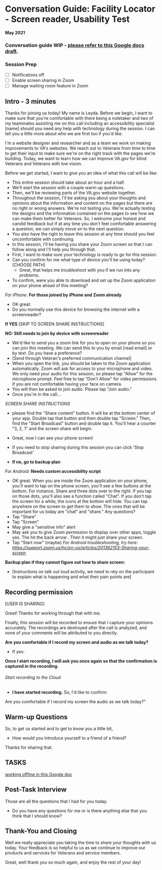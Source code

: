 # Conversation Guide: Facility Locator - Screen reader, Usability Test

**May 2021**<br>

### Conversation guide WIP - [please refer to this Google docs draft](https://docs.google.com/document/d/1KKLmlwHv7M-tOd05kPhWC7jPOMNomH3iWc43zIPnakg/edit?usp=sharing). 

### Session Prep

- [ ] Notifications off
- [ ] Enable screen sharing in Zoom
- [ ] Manage waiting room feature in Zoom

## Intro - 3 minutes

Thanks for joining us today! My name is Leyda. Before we begin, I want to make sure that you're comfortable with there being a notetaker and two of my teammates assisting me on this call including an accessibility specialist [name] should you need any help with technology during the session. I can tell you a little more about who we are first too if you'd like.

I'm a website designer and researcher and as a team we work on making improvements to VA's websites. We reach out to Veterans from time to time to get their input to make sure we're on the right track with the pages we're building. Today, we want to learn how we can improve VA.gov for blind Veterans and Veterans with low vision.

Before we get started, I want to give you an idea of what this call will be like:

- This entire session should take about an hour and a half.
- We'll start the session with a couple warm up questions.
- Then, we'll be reviewing parts of the VA.gov website together.
- Throughout the session, I'll be asking you about your thoughts and opinions about the information and content on the pages but there are no right or wrong answers. We're not testing you. We're actually testing the designs and the information contained on the pages to see how we can make them better for Veterans. So, I welcome your honest and candid feedback but if at any time you don't feel comfortable answering a question, we can simply move on to the next question. 
- You also have the right to leave this session at any time should you feel uncomfortable with continuing.
- In this session, I'll be having you share your Zoom screen so that I can follow along and I'll help you through that. 
- First, I want to make sure your technology is ready to go for this session. 
- Can you confirm for me what type of device you'll be using today?
[CHOOSE PATH]
    - Great, that helps me troubleshoot with you if we run into any problems.
- To confirm, were you able to download and set up the Zoom application on your phone ahead of this meeting?

_For iPhone:_
**For those joined by iPhone and Zoom already**
- OK great. 
- Do you normally use this device for browsing the internet with a screenreader?

**If YES**
[SKIP TO SCREEN SHARE INSTRUCTIONS]

**NO: Still needs to join by device with screenreader**
- We'd like to send you a zoom link for you to open on your phone so you can join this meeting. We can send this to you by email [read email] or by text. Do you have a preference?  
- [Send through Veteran's preferred communication channel]
- When you open the link, you should be taken to the Zoom application automatically. Zoom will ask for access to your microphone and video. We only need your audio for this session, so please tap "Allow" for the microphone prompt. Feel free to tap "Don't Allow" for video permissions if you are not comfortable having your face on camera.
- You will then be asked to join audio. Please tap "Join audio."
- Once you're in the call...

_SCREEN SHARE INSTRUCTIONS_
- please find the "Share content" button. It will be at the bottom center of your app. Double tap that button and then double tap "Screen." Then, find the "Start Broadcast" button and double tap it. You'll hear a counter "3, 2, 1" and the screen share will begin.
- Great, now I can see your phone screen!
- If you need to stop sharing during this session you can click 'Stop Broadcast'

- **If no, go to backup plan**

_For Android:_ **Needs custom accessibility script**
- OK great. When you are inside the Zoom application on your phone, you'll want to tap on the phone screen, you'll see a few buttons at the bottom. For instance, Share and three dots over to the right. If you tap on those dots, you'll also see a function called "Chat". If you don't tap the screen for a while, the icons at the bottom will hide. You can tap anywhere on the screen to get them to show. The ones that will be important for us today are "chat" and "share." Any questions?
- Tap "Share"
- Tap "Screen"
- May give a "sensitive info" alert
- May ask you to give Zoom permission to display over other apps, toggle yes. The hit the back arrow . Then it might just share your screen.
- Tap "Start now" (maybe)
_For Android troubleshooting, try here: https://support.zoom.us/hc/en-us/articles/201362153-Sharing-your-screen_


**Backup plan if they cannot figure out how to share screen:**
- [Instructions on talk out loud activity, we need to rely on the participant to explain what is happening and what their pain points are]


## Recording permission

[USER IS SHARING]

Great! Thanks for working through that with me. 

Finally, this session will be recorded to ensure that I capture your opinions accurately. The recordings are destroyed after the call is analyzed, and none of your comments will be attributed to you directly. 

**Are you comfortable if I record my screen and audio as we talk today?** 

 - If yes: 
 
**Once I start recording, I will ask you once again so that the confirmation is captured in the recording.** 

###### Start recording to the Cloud

- **I have started recording.** So, I'd like to confirm:

Are you comfortable if I record my screen the audio as we talk today?" 


## Warm-up Questions 

So, to get us started and to get to know you a little bit,

- How would you introduce yourself to a friend of a friend?

Thanks for sharing that. 

## TASKS
[working offline in this Google doc](https://docs.google.com/document/d/1KKLmlwHv7M-tOd05kPhWC7jPOMNomH3iWc43zIPnakg/edit?usp=sharing)

## Post-Task Interview

Those are all the questions that I had for you today. 

- Do you have any questions for me or is there anything else that you think that I should know?


## Thank-You and Closing 

Well we really appreciate you taking the time to share your thoughts with us today. Your feedback is so helpful to us as we continue to improve our products and services for Veterans and service members.

Great, well thank you so much again, and enjoy the rest of your day!
